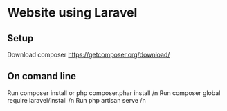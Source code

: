 # Website using Laravel


## Setup

Download composer https://getcomposer.org/download/

## On comand line 

Run composer install or php composer.phar install /n
Run composer global require laravel/install /n
Run php artisan serve /n




